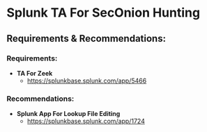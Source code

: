 # Splunk TA For SecOnion Hunting

## Requirements & Recommendations:
### Requirements:
- **TA For Zeek**
  - https://splunkbase.splunk.com/app/5466
    
### Recommendations: 
- **Splunk App For Lookup File Editing**
  - https://splunkbase.splunk.com/app/1724
